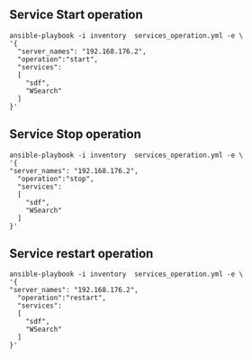 ## Service Start operation
```shell
ansible-playbook -i inventory  services_operation.yml -e \
'{
  "server_names": "192.168.176.2",
  "operation":"start",
  "services": 
  [
    "sdf",
    "WSearch"
  ]
}'
```

## Service Stop operation
```shell
ansible-playbook -i inventory  services_operation.yml -e \
'{
"server_names": "192.168.176.2",
  "operation":"stop",
  "services": 
  [
    "sdf",
    "WSearch"
  ]
}'
```

## Service restart operation
```shell
ansible-playbook -i inventory  services_operation.yml -e \
'{
"server_names": "192.168.176.2",
  "operation":"restart",
  "services": 
  [
    "sdf",
    "WSearch"
  ]
}'
```
